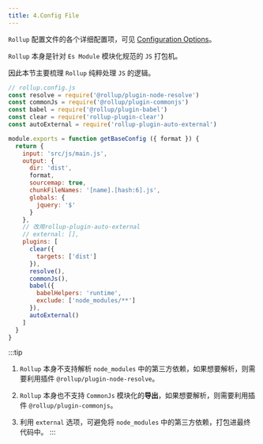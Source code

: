 ```yaml
---
title: 4.Config File
---
```


`Rollup` 配置文件的各个详细配置项，可见 [Configuration Options](https://cn.rollupjs.org/configuration-options/)。

`Rollup` 本身是针对 `Es Module` 模块化规范的 `JS` 打包机。

因此本节主要梳理 `Rollup` 纯粹处理 `JS` 的逻辑。

```js
// rollup.config.js
const resolve = require('@rollup/plugin-node-resolve')
const commonJs = require('@rollup/plugin-commonjs')
const babel = require('@rollup/plugin-babel')
const clear = require('rollup-plugin-clear')
const autoExternal = require('rollup-plugin-auto-external')

module.exports = function getBaseConfig ({ format }) {
  return {
    input: 'src/js/main.js',
    output: {
      dir: 'dist',
      format,
      sourcemap: true,
      chunkFileNames: '[name].[hash:6].js',
      globals: {
        jquery: '$'
      }
    },
    // 改用rollup-plugin-auto-external
    // external: [],
    plugins: [
      clear({
        targets: ['dist']
      }),
      resolve(),
      commonJs(),
      babel({
        babelHelpers: 'runtime',
        exclude: ['node_modules/**']
      }),
      autoExternal()
    ]
  }
}
```

:::tip
1. `Rollup` 本身不支持解析 `node_modules` 中的第三方依赖，如果想要解析，则需要利用插件 `@rollup/plugin-node-resolve`。

2. `Rollup` 本身也不支持 `CommonJs` 模块化的**导出**，如果想要解析，则需要利用插件 `@rollup/plugin-commonjs`。

3. 利用 `external` 选项，可避免将 `node_modules` 中的第三方依赖，打包进最终代码中。
:::

